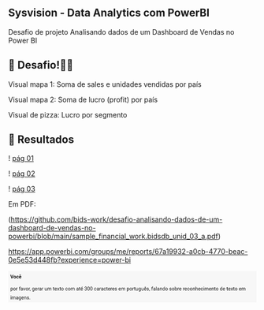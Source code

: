 ## Sysvision - Data Analytics com PowerBI
Desafio de projeto
Analisando dados de um Dashboard de Vendas no Power BI

## 🎯 Desafio!💪🤓

Visual mapa 1: Soma de sales e unidades vendidas por país 

Visual mapa 2: Soma de lucro (profit) por país 

Visual de pizza: Lucro por segmento 


## 🚀 Resultados

! [pág 01](https://github.com/bids-work/desafio-analisando-dados-de-um-dashboard-de-vendas-no-powerbi/blob/main/desafio%20-%20pag%2001.png)

! [pág 02](https://github.com/bids-work/desafio-analisando-dados-de-um-dashboard-de-vendas-no-powerbi/blob/main/desafio%20-%20pag%2002.png)

! [pág 03](https://github.com/bids-work/desafio-analisando-dados-de-um-dashboard-de-vendas-no-powerbi/blob/main/desafio%20-%20pag%2003.png)



Em PDF:

(https://github.com/bids-work/desafio-analisando-dados-de-um-dashboard-de-vendas-no-powerbi/blob/main/sample_financial_work.bidsdb_unid_03_a.pdf)

https://app.powerbi.com/groups/me/reports/67a19932-a0cb-4770-beac-0e5e53d448fb?experience=power-bi



![prompt 300 caracteres](https://github.com/bids-work/explorando-os-recursos-de-ia-generativa/blob/main/inputs/prompt%20300%20caracteres.png)


```
